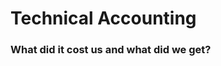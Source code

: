 # Technical Accounting 

### What did it cost us and what did we get? 

<!--
Notes:
- content websites full of JS
- libraries and (meta) frameworks as the prevalant common denominator (hiring for _"lib"_ developer)
- we've let ourselves down and astray, and our clients and customers
- let's look at the scale...
-->